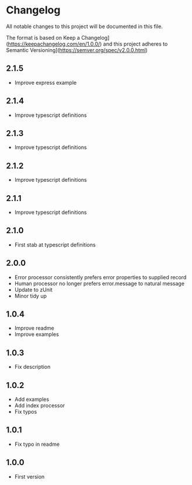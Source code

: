 # Changelog
All notable changes to this project will be documented in this file.

The format is based on Keep a Changelog](https://keepachangelog.com/en/1.0.0/)
and this project adheres to Semantic Versioning](https://semver.org/spec/v2.0.0.html)

## 2.1.5
- Improve express example

## 2.1.4
- Improve typescript definitions

## 2.1.3
- Improve typescript definitions

## 2.1.2
- Improve typescript definitions

## 2.1.1
- Improve typescript definitions

## 2.1.0
- First stab at typescript definitions

## 2.0.0
- Error processor consistently prefers error properties to supplied record
- Human processor no longer prefers error.message to natural message
- Update to zUnit
- Minor tidy up

## 1.0.4
- Improve readme
- Improve examples

## 1.0.3
- Fix description

## 1.0.2
- Add examples
- Add index processor
- Fix typos

## 1.0.1
- Fix typo in readme

## 1.0.0
- First version
